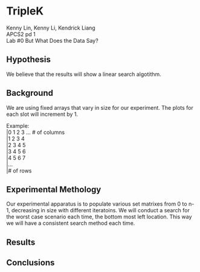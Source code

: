 # TripleK

Kenny Lin, Kenny Li, Kendrick Liang  
APCS2 pd 1  
Lab #0 But What Does the Data Say?  

## Hypothesis
We believe that the results will show a linear search algotithm. 

## Background 
We are using fixed arrays that vary in size for our experiment. The plots for each slot will increment by 1.

Example:   
|0 1 2 3 ... # of columns  
|1 2 3 4  
|2 3 4 5   
|3 4 5 6   
|4 5 6 7  
|...  
|# of rows  

## Experimental Methology
Our experimental apparatus is to populate various set matrixes from 0 to n-1, decreasing in size with different iteratoins. We will conduct a search for the worst case scenario each time, the bottom most left location. This way we will have a consistent search method each time. 

## Results 
<In progress>  

## Conclusions 
<In progress>  
